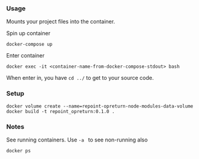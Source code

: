 ### Usage

Mounts your project files into the container.

Spin up container

```
docker-compose up
```

Enter container

```
docker exec -it <container-name-from-docker-compose-stdout> bash
```

When enter in, you have `cd ../` to get to your source code.

### Setup

```
docker volume create --name=repoint-opreturn-node-modules-data-volume
docker build -t repoint_opreturn:0.1.0 .
```

### Notes

See running containers. Use `-a ` to see non-running also

```
docker ps
```